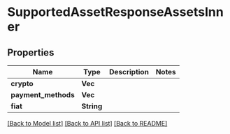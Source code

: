 # SupportedAssetResponseAssetsInner

## Properties

Name | Type | Description | Notes
------------ | ------------- | ------------- | -------------
**crypto** | **Vec<String>** |  | 
**payment_methods** | **Vec<String>** |  | 
**fiat** | **String** |  | 

[[Back to Model list]](../README.md#documentation-for-models) [[Back to API list]](../README.md#documentation-for-api-endpoints) [[Back to README]](../README.md)


